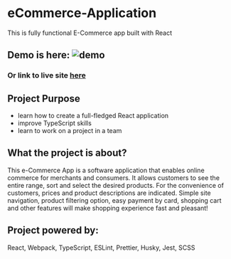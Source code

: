 # eCommerce-Application

This is fully functional E-Commerce app built with React

## Demo is here: ![demo]()

### Or link to live site [here]()

## Project Purpose

- learn how to create a full-fledged React application
- improve TypeScript skills
- learn to work on a project in a team

## What the project is about?

This e-Commerce App is a software application that enables online commerce for merchants and consumers.
It allows customers to see the entire range, sort and select the desired products. For the convenience of customers, prices and product descriptions are indicated. Simple site navigation, product filtering option, easy payment by card, shopping cart and other features will make shopping experience fast and pleasant!

## Project powered by:

React, Webpack, TypeScript, ESLint, Prettier, Husky, Jest, SCSS

##

